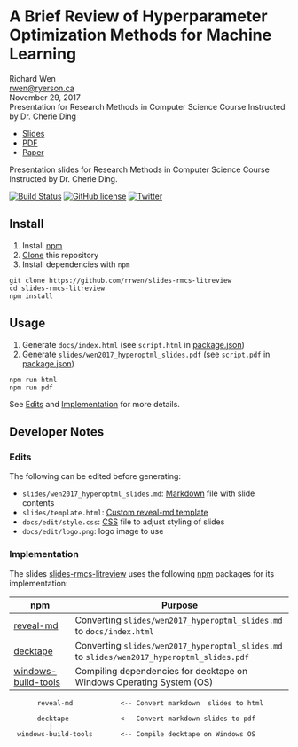# A Brief Review of Hyperparameter Optimization Methods for Machine Learning

Richard Wen  
rwen@ryerson.ca  
November 29, 2017  
Presentation for Research Methods in Computer Science Course Instructed by Dr. Cherie Ding  

* [Slides](https://rrwen.github.io/slides-rmcs-litreview)
* [PDF](https://github.com/rrwen/slides-rmcs-litreview/blob/master/slides/wen2017_hyperoptml_slides.pdf)
* [Paper](https://github.com/rrwen/assign-rmcs-litreview)

Presentation slides for Research Methods in Computer Science Course Instructed by Dr. Cherie Ding.

[![Build Status](https://travis-ci.org/rrwen/slides-rmcs-litreview.svg?branch=master)](https://travis-ci.org/rrwen/slides-rmcs-litreview)
[![GitHub license](https://img.shields.io/github/license/rrwen/slides-rmcs-litreview.svg)](https://github.com/rrwen/slides-rmcs-litreview/blob/master/LICENSE)
[![Twitter](https://img.shields.io/twitter/url/https/github.com/rrwen/slides-rmcs-litreview.svg?style=social)](https://twitter.com/intent/tweet?text=Presentation%20slides%20for%20Research%20Methods%20in%20Computer%20Science%20Course%20Instructed%20by%20Dr.%20Cherie%20Ding.:%20https%3A%2F%2Fgithub.com%2Frrwen%2Fslides-rmcs-litreview%20%23revealjs%20%23slides)

## Install

1. Install [npm](https://www.npmjs.com/)
2. [Clone](https://git-scm.com/docs/git-clone) this repository
3. Install dependencies with `npm`

```
git clone https://github.com/rrwen/slides-rmcs-litreview
cd slides-rmcs-litreview
npm install
```

## Usage

1. Generate `docs/index.html` (see `script.html` in [package.json](https://github.com/rrwen/slides-rmcs-litreview/blob/master/package.json))
2. Generate `slides/wen2017_hyperoptml_slides.pdf` (see `script.pdf` in [package.json](https://github.com/rrwen/slides-rmcs-litreview/blob/master/package.json))

```
npm run html
npm run pdf
```

See [Edits](#edits) and [Implementation](#implementation) for more details.

## Developer Notes

### Edits

The following can be edited before generating:

* `slides/wen2017_hyperoptml_slides.md`: [Markdown](https://daringfireball.net/projects/markdown/) file with slide contents
* `slides/template.html`: [Custom reveal-md template](https://github.com/webpro/reveal-md#custom-template) 
* `docs/edit/style.css`: [CSS](https://developer.mozilla.org/en-US/docs/Web/CSS) file to adjust styling of slides
* `docs/edit/logo.png`: logo image to use

### Implementation


The slides [slides-rmcs-litreview](https://github.com/rrwen/slides-rmcs-litreview) uses the following [npm](https://www.npmjs.com/) packages for its implementation:

npm | Purpose
--- | ---
[reveal-md](https://www.npmjs.com/package/reveal-md) | Converting `slides/wen2017_hyperoptml_slides.md` to `docs/index.html`
[decktape](https://www.npmjs.com/package/decktape) | Converting `slides/wen2017_hyperoptml_slides.md` to `slides/wen2017_hyperoptml_slides.pdf`
[windows-build-tools](https://www.npmjs.com/package/windows-build-tools) | Compiling dependencies for decktape on Windows Operating System (OS)

```
       reveal-md            <-- Convert markdown  slides to html

       decktape             <-- Convert markdown slides to pdf
          |
  windows-build-tools       <-- Compile decktape on Windows OS
```
